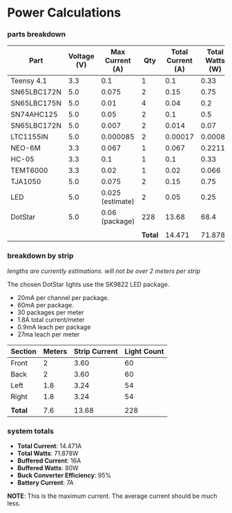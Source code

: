 # Power Calculations

### parts breakdown

| Part        | Voltage (V) | Max Current (A)  | Qty       | Total Current (A) | Total Watts (W) |
| ----------- | ----------- | ---------------- | --------- | ----------------- | --------------- |
| Teensy 4.1  | 3.3         | 0.1              | 1         | 0.1               | 0.33            |
| SN65LBC172N | 5.0         | 0.075            | 2         | 0.15              | 0.75            |
| SN65LBC175N | 5.0         | 0.01             | 4         | 0.04              | 0.2             |
| SN74AHC125  | 5.0         | 0.05             | 2         | 0.1               | 0.5             |
| SN65LBC172N | 5.0         | 0.007            | 2         | 0.014             | 0.07            |
| LTC1155IN   | 5.0         | 0.000085         | 2         | 0.00017           | 0.00085         |
| NEO-6M      | 3.3         | 0.067            | 1         | 0.067             | 0.2211          |
| HC-05       | 3.3         | 0.1              | 1         | 0.1               | 0.33            |
| TEMT6000    | 3.3         | 0.02             | 1         | 0.02              | 0.066           |
| TJA1050     | 5.0         | 0.075            | 2         | 0.15              | 0.75            |
| LED         | 5.0         | 0.025 (estimate) | 2         | 0.05              | 0.25            |
| DotStar     | 5.0         | 0.06 (package)   | 228       | 13.68             | 68.4            |
|             |             |                  |           |                   |                 |
|             |             |                  | **Total** | 14.471            | 71.878          |


### breakdown by strip
*lengths are currently estimations. will not be over 2 meters per strip*

The chosen DotStar lights use the SK9822 LED package.
- 20mA per channel per package.
- 60mA per package.
- 30 packages per meter
- 1.8A total current/meter
- 0.9mA leach per package
- 27ma leach per meter

| Section   | Meters | Strip Current | Light Count |
| --------- | ------ | ------------- | ----------- |
| Front     | 2      | 3.60          | 60          |
| Back      | 2      | 3.60          | 60          |
| Left      | 1.8    | 3.24          | 54          |
| Right     | 1.8    | 3.24          | 54          |
|           |        |               |             |
| **Total** | 7.6    | 13.68         | 228         |


### system totals

- **Total Current**: 14.471A
- **Total Watts**: 71.878W
- **Buffered Current**: 16A
- **Buffered Watts**: 80W
- **Buck Converter Efficiency**: 95%
- **Battery Current**: 7A

**NOTE**: This is the maximum current. The average current should be much less.
